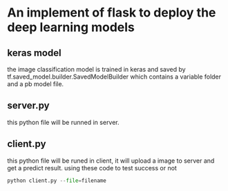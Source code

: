 # An implement of flask to deploy the deep learning models

## keras model

the image classification model is trained in keras and saved by tf.saved_model.builder.SavedModelBuilder
which contains a variable folder and a pb model file.

## server.py

this python file will be runned in server.

## client.py

this python file will be runed in client, it will upload a image to server and get a 
predict result. using these code to test success or not

```python
python client.py --file=filename

```
